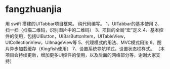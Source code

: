 # fangzhuanjia
用 swift 搭建的UITabbar项目框架。
纯代码编写。
1、UITabbar的基本使用
2、扫一扫（扫描二维码，识别图片中的二维码）
3、项目的全局“宏”定义
4、基本控件的使用，包括UIButton，UIBarButtonItem，UITableView，UICollectionView，UIImageView等
5、代理模式的用法、MVC模式用法
6、图片异步加载缓存（Kingfish使用）
7、设置系统导航样式，设置状态栏样式。
（本项目会持续更新，增加更多UI控件的使用，以及后面的网络部分等，谢谢大家支持）
